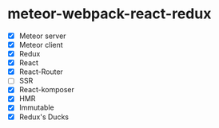 # meteor-webpack-react-redux

- [x] Meteor server
- [x] Meteor client
- [x] Redux
- [x] React
- [x] React-Router
- [ ] SSR
- [x] React-komposer
- [x] HMR
- [x] Immutable
- [x] Redux's Ducks
